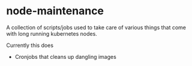# node-maintenance

A collection of scripts/jobs used to take care of various things that come with long running kubernetes nodes.

Currently this does
- Cronjobs that cleans up dangling images
